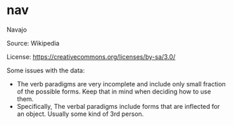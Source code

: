# nav


Navajo


Source: Wikipedia



License: https://creativecommons.org/licenses/by-sa/3.0/


Some issues with the data:
- The verb paradigms are very incomplete and include only small fraction of the possible forms. Keep that in mind when deciding how to use them.
- Specifically, The verbal paradigms include forms that are inflected for an object. Usually some kind of 3rd person.
